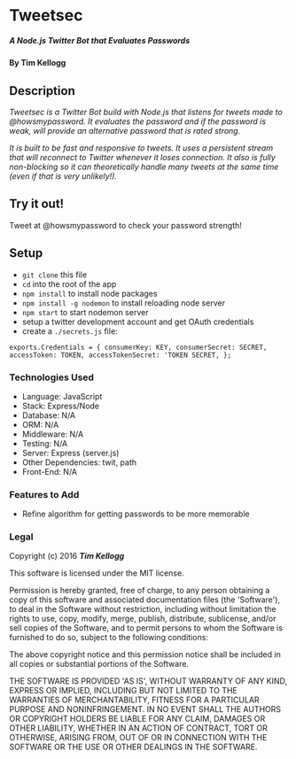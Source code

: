 # Tweetsec

##### _A Node.js Twitter Bot that Evaluates Passwords_

#### By **Tim Kellogg**

## Description

_Tweetsec is a Twitter Bot build with Node.js that listens for tweets made to @howsmypassword. It evaluates the password and if the password is weak, will provide an alternative password that is rated strong._

_It is built to be fast and responsive to tweets. It uses a persistent stream that will reconnect to Twitter whenever it loses connection. It also is fully non-blocking so it can theoretically handle many tweets at the same time (even if that is very unlikely!)._

## Try it out!

Tweet at @howsmypassword to check your password strength!

##  Setup

* `git clone` this file
* `cd` into the root of the app
* `npm install` to install node packages
* `npm install -g nodemon` to install reloading node server
* `npm start` to start nodemon server
* setup a twitter development account and get OAuth credentials 
* create a `./secrets.js` file:

``
exports.Credentials = {
  consumerKey: KEY,
  consumerSecret: SECRET,
  accessToken: TOKEN,
  accessTokenSecret: 'TOKEN SECRET,
};
``

### Technologies Used

* Language: JavaScript
* Stack: Express/Node
* Database: N/A
* ORM: N/A
* Middleware: N/A
* Testing: N/A
* Server: Express (server.js)
* Other Dependencies: twit, path
* Front-End: N/A

### Features to Add

* Refine algorithm for getting passwords to be more memorable

### Legal

Copyright (c) 2016 **_Tim Kellogg_**

This software is licensed under the MIT license.

Permission is hereby granted, free of charge, to any person obtaining a copy of this software and associated documentation files (the 'Software'), to deal in the Software without restriction, including without limitation the rights to use, copy, modify, merge, publish, distribute, sublicense, and/or sell copies of the Software, and to permit persons to whom the Software is furnished to do so, subject to the following conditions:

The above copyright notice and this permission notice shall be included in all copies or substantial portions of the Software.

THE SOFTWARE IS PROVIDED 'AS IS', WITHOUT WARRANTY OF ANY KIND, EXPRESS OR IMPLIED, INCLUDING BUT NOT LIMITED TO THE WARRANTIES OF MERCHANTABILITY, FITNESS FOR A PARTICULAR PURPOSE AND NONINFRINGEMENT. IN NO EVENT SHALL THE AUTHORS OR COPYRIGHT HOLDERS BE LIABLE FOR ANY CLAIM, DAMAGES OR OTHER LIABILITY, WHETHER IN AN ACTION OF CONTRACT, TORT OR OTHERWISE, ARISING FROM, OUT OF OR IN CONNECTION WITH THE SOFTWARE OR THE USE OR OTHER DEALINGS IN THE SOFTWARE.
